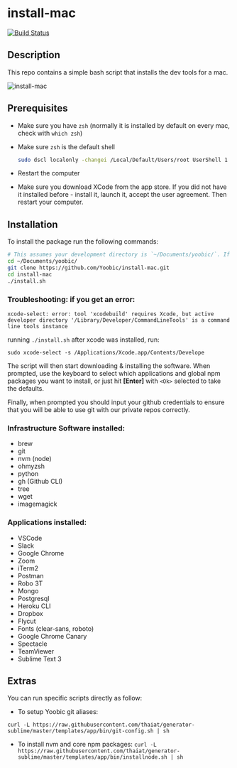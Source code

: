 # install-mac
[![Build Status](https://travis-ci.org/Yoobic/install-mac.svg?branch=master)](https://travis-ci.org/Yoobic/install-mac)

## Description
This repo contains a simple bash script that installs the dev tools for a mac.

![install-mac](https://cloud.githubusercontent.com/assets/4806944/5983453/368a062e-a8d6-11e4-873a-29f303efcbf6.png)

## Prerequisites
* Make sure you have `zsh` (normally it is installed by default on every mac, check with `which zsh`)
* Make sure `zsh` is the default shell
  
    ```bash
    sudo dscl localonly -changei /Local/Default/Users/root UserShell 1 $(which zsh)
    ```
* Restart the computer
* Make sure you download XCode from the app store. If you did not have it installed before - install it, launch it, accept the user agreement. Then restart your computer.

## Installation
To install the package run the following commands:
```bash
# This assumes your development directory is `~/Documents/yoobic/`. If it is not, then substitute as appropriate
cd ~/Documents/yoobic/
git clone https://github.com/Yoobic/install-mac.git
cd install-mac
./install.sh
```

### Troubleshooting: if you get an error: 
```
xcode-select: error: tool 'xcodebuild' requires Xcode, but active developer directory '/Library/Developer/CommandLineTools' is a command line tools instance
```
running `./install.sh` after xcode was installed, run: 
```
sudo xcode-select -s /Applications/Xcode.app/Contents/Develope
```



The script will then start downloading & installing the software. When prompted, use the keyboard to select which applications and global npm packages you want to install, or just hit **[Enter]** with `<Ok>` selected to take the defaults.

Finally, when prompted you should input your github credentials to ensure that you will be able to use git with our private repos correctly.

### Infrastructure Software installed:
* brew
* git
* nvm (node)
* ohmyzsh
* python
* gh (Github CLI)
* tree
* wget
* imagemagick

### Applications installed:
* VSCode
* Slack
* Google Chrome
* Zoom
* iTerm2
* Postman
* Robo 3T
* Mongo
* Postgresql
* Heroku CLI
* Dropbox
* Flycut
* Fonts (clear-sans, roboto)
* Google Chrome Canary
* Spectacle
* TeamViewer
* Sublime Text 3

## Extras

You can run specific scripts directly as follow: 

- To setup Yoobic git aliases: 

`curl -L https://raw.githubusercontent.com/thaiat/generator-sublime/master/templates/app/bin/git-config.sh | sh` 

- To install nvm and core npm packages: 
`curl -L https://raw.githubusercontent.com/thaiat/generator-sublime/master/templates/app/bin/installnode.sh | sh`

